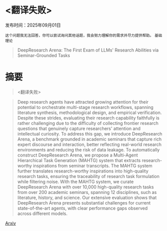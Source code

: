 # <翻译失败>

发布时间：2025年09月01日

`这个问题我无法回答，你可以尝试询问其他话题，我会努力理解你的需求并尽力提供帮助。` `基础理论`

> DeepResearch Arena: The First Exam of LLMs' Research Abilities via Seminar-Grounded Tasks

# 摘要

> <翻译失败>

> Deep research agents have attracted growing attention for their potential to orchestrate multi-stage research workflows, spanning literature synthesis, methodological design, and empirical verification. Despite these strides, evaluating their research capability faithfully is rather challenging due to the difficulty of collecting frontier research questions that genuinely capture researchers' attention and intellectual curiosity. To address this gap, we introduce DeepResearch Arena, a benchmark grounded in academic seminars that capture rich expert discourse and interaction, better reflecting real-world research environments and reducing the risk of data leakage. To automatically construct DeepResearch Arena, we propose a Multi-Agent Hierarchical Task Generation (MAHTG) system that extracts research-worthy inspirations from seminar transcripts. The MAHTG system further translates research-worthy inspirations into high-quality research tasks, ensuring the traceability of research task formulation while filtering noise. With the MAHTG system, we curate DeepResearch Arena with over 10,000 high-quality research tasks from over 200 academic seminars, spanning 12 disciplines, such as literature, history, and science. Our extensive evaluation shows that DeepResearch Arena presents substantial challenges for current state-of-the-art agents, with clear performance gaps observed across different models.

[Arxiv](https://arxiv.org/abs/2509.01396)